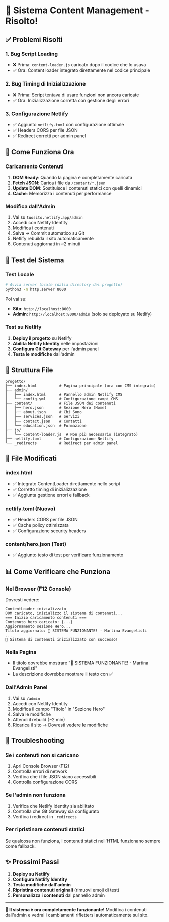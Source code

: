 # 🎉 Sistema Content Management - Risolto!

## ✅ Problemi Risolti

### 1. **Bug Script Loading** 
- ❌ Prima: `content-loader.js` caricato dopo il codice che lo usava
- ✅ Ora: Content loader integrato direttamente nel codice principale

### 2. **Bug Timing di Inizializzazione**
- ❌ Prima: Script tentava di usare funzioni non ancora caricate  
- ✅ Ora: Inizializzazione corretta con gestione degli errori

### 3. **Configurazione Netlify**
- ✅ Aggiunto `netlify.toml` con configurazione ottimale
- ✅ Headers CORS per file JSON
- ✅ Redirect corretti per admin panel

## 🚀 Come Funziona Ora

### **Caricamento Contenuti**
1. **DOM Ready**: Quando la pagina è completamente caricata
2. **Fetch JSON**: Carica i file da `/content/*.json`
3. **Update DOM**: Sostituisce i contenuti statici con quelli dinamici
4. **Cache**: Memorizza i contenuti per performance

### **Modifica dall'Admin**
1. Vai su `tuosito.netlify.app/admin`
2. Accedi con Netlify Identity
3. Modifica i contenuti
4. Salva → Commit automatico su Git
5. Netlify rebuilda il sito automaticamente
6. Contenuti aggiornati in ~2 minuti

## 🔧 Test del Sistema

### **Test Locale**
```bash
# Avvia server locale (dalla directory del progetto)
python3 -m http.server 8000
```

Poi vai su:
- **Sito**: `http://localhost:8000`
- **Admin**: `http://localhost:8000/admin` (solo se deployato su Netlify)

### **Test su Netlify**
1. **Deploy il progetto** su Netlify
2. **Abilita Netlify Identity** nelle impostazioni
3. **Configura Git Gateway** per l'admin panel
4. **Testa le modifiche** dall'admin

## 📁 Struttura File

```
progetto/
├── index.html          # Pagina principale (ora con CMS integrato)
├── admin/
│   ├── index.html      # Pannello admin Netlify CMS
│   └── config.yml      # Configurazione campi CMS
├── content/            # File JSON dei contenuti
│   ├── hero.json       # Sezione Hero (Home)
│   ├── about.json      # Chi Sono
│   ├── services.json   # Servizi
│   ├── contact.json    # Contatti
│   └── education.json  # Formazione
├── js/
│   └── content-loader.js  # Non più necessario (integrato)
├── netlify.toml        # Configurazione Netlify
└── _redirects          # Redirect per admin panel
```

## 🎯 File Modificati

### **index.html**
- ✅ Integrato ContentLoader direttamente nello script
- ✅ Corretto timing di inizializzazione
- ✅ Aggiunta gestione errori e fallback

### **netlify.toml** (Nuovo)
- ✅ Headers CORS per file JSON
- ✅ Cache policy ottimizzata
- ✅ Configurazione security headers

### **content/hero.json** (Test)
- ✅ Aggiunto testo di test per verificare funzionamento

## 📊 Come Verificare che Funziona

### **Nel Browser (F12 Console)**
Dovresti vedere:
```
ContentLoader inizializzato
DOM caricato, inizializzo il sistema di contenuti...
=== Inizio caricamento contenuti ===
Contenuto hero caricato: {...}
Aggiornamento sezione Hero...
Titolo aggiornato: 🎉 SISTEMA FUNZIONANTE! - Martina Evangelisti
...
🎉 Sistema di contenuti inizializzato con successo!
```

### **Nella Pagina**
- Il titolo dovrebbe mostrare "🎉 SISTEMA FUNZIONANTE! - Martina Evangelisti"
- La descrizione dovrebbe mostrare il testo con ✅

### **Dall'Admin Panel**
1. Vai su `/admin`
2. Accedi con Netlify Identity
3. Modifica il campo "Titolo" in "Sezione Hero"
4. Salva le modifiche
5. Attendi il rebuild (~2 min)
6. Ricarica il sito → Dovresti vedere le modifiche

## 🚨 Troubleshooting

### **Se i contenuti non si caricano**
1. Apri Console Browser (F12)
2. Controlla errori di network
3. Verifica che i file JSON siano accessibili
4. Controlla configurazione CORS

### **Se l'admin non funziona**
1. Verifica che Netlify Identity sia abilitato
2. Controlla che Git Gateway sia configurato
3. Verifica i redirect in `_redirects`

### **Per ripristinare contenuti statici**
Se qualcosa non funziona, i contenuti statici nell'HTML funzionano sempre come fallback.

## ✨ Prossimi Passi

1. **Deploy su Netlify**
2. **Configura Netlify Identity**  
3. **Testa modifiche dall'admin**
4. **Ripristina contenuti originali** (rimuovi emoji di test)
5. **Personalizza i contenuti** dal pannello admin

---

**🎉 Il sistema è ora completamente funzionante!**
Modifica i contenuti dall'admin e vedrai i cambiamenti riflettersi automaticamente sul sito.